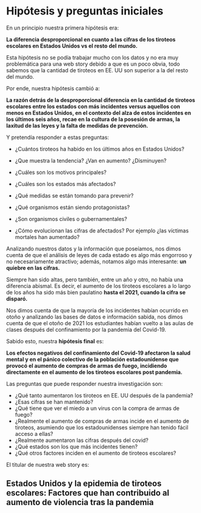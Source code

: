 # Hipótesis y preguntas iniciales

En un principio nuestra primera hipótesis era:

**La diferencia desproporcional en cuanto a las cifras de los tiroteos escolares en Estados Unidos vs el resto del mundo.**

Esta hipótesis no se podía trabajar mucho con los datos y no era muy problemática para una web story debido a que es un poco obvia, todo sabemos que la cantidad de tiroteos en EE. UU son superior a la del resto del mundo. 

Por ende, nuestra hipótesis cambió a:

**La razón detrás de la desproporcional diferencia en la cantidad de tiroteos escolares entre los estados con más incidentes versus aquellos con menos en Estados Unidos, en el contexto del alza de estos incidentes en los últimos seis años, recae en la cultura de la posesión de armas, la laxitud de las leyes y la falta de medidas de prevención.**

Y pretendía responder a estas preguntas:

- ¿Cuántos tiroteos ha habido en los últimos años en Estados Unidos? 

- ¿Que muestra la tendencia? ¿Van en aumento? ¿Disminuyen? 

- ¿Cuáles son los motivos principales? 

- ¿Cuáles son los estados más afectados? 

- ¿Qué medidas se están tomando para prevenir? 

- ¿Qué organismos están siendo protagonistas? 

- ¿Son organismos civiles o gubernamentales? 

- ¿Cómo evolucionan las cifras de afectados? Por ejemplo ¿las víctimas mortales han aumentado?

Analizando nuestros datos y la información que poseíamos, nos dimos cuenta de que el análisis de leyes de cada estado es algo más engorroso y no necesariamente atractivo; además, notamos algo más interesante: **un quiebre en las cifras.** 

Siempre han sido altas, pero también, entre un año y otro, no había una diferencia abismal. Es decir, el aumento de los tiroteos escolares a lo largo de los años ha sido más bien paulatino **hasta el 2021, cuando la cifra se disparó.** 

Nos dimos cuenta de que la mayoría de los incidentes habían ocurrido en otoño y analizando las bases de datos e información sabida, nos dimos cuenta de que el otoño de 2021 los estudiantes habían vuelto a las aulas de clases después del confinamiento por la pandemia del Covid-19. 

Sabido esto, nuestra **hipótesis final** es: 

**Los efectos negativos del confinamiento del Covid-19 afectaron la salud mental y en el pánico colectivo de la población estadounidense que provocó el aumento de compras de armas de fuego, incidiendo directamente en el aumento de los tiroteos escolares post pandemia.**

Las preguntas que puede responder nuestra investigación son: 

- ¿Qué tanto aumentaron los tiroteos en EE. UU después de la pandemia?
- ¿Esas cifras se han mantenido?
- ¿Qué tiene que ver el miedo a un virus con la compra de armas de fuego?
- ¿Realmente el aumento de compras de armas incide en el aumento de tiroteos, asumiendo que los estadounidenses siempre han tenido fácil acceso a ellas?
- ¿Realmente aumentaron las cifras después del covid?
- ¿Qué estados son los que más incidentes tienen?
- ¿Qué otros factores inciden en el aumento de tiroteos escolares?

El titular de nuestra web story es: 

## Estados Unidos y la epidemia de tiroteos escolares: Factores que han contribuido al aumento de violencia tras la pandemia